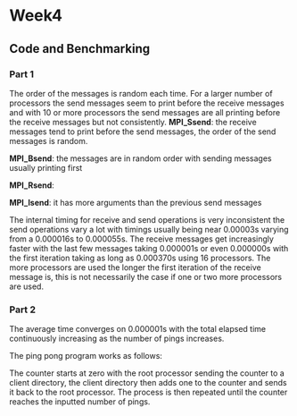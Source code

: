 # Week4
## Code and Benchmarking
### Part 1
The order of the messages is random each time. For a larger number of processors the send messages seem to print before the receive messages and with 10 or more processors the send messages are all printing before the receive messages but not consistently.
**MPI_Ssend**: the receive messages tend to print before the send messages, the order of the send messages is random.


**MPI_Bsend**:  the messages are in random order with sending messages usually printing first

**MPI_Rsend**: 

**MPI_Isend**: it has more arguments than the previous send messages

The internal timing for receive and send operations is very inconsistent the send operations vary a lot with timings usually being near 0.00003s varying from a 0.000016s to 0.000055s. The receive messages get increasingly faster with the last few messages taking 0.000001s or even 0.000000s with the first iteration taking as long as 0.000370s using 16 processors. The more processors are used the longer the first iteration of the receive message is, this is not necessarily the case if one or two more processors are used.
### Part 2
The average time converges on 0.000001s with the total elapsed time continuously increasing as the number of pings increases.

The ping pong program works as follows:

The counter starts at zero with the root processor sending the counter to a client directory, the client directory then adds one to the counter and sends it back to the root processor. The process is then repeated until the counter reaches the inputted number of pings.
